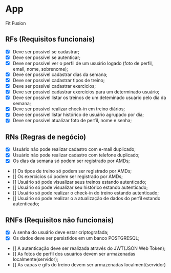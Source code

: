 # App

Fit Fusion

## RFs (Requisitos funcionais)

- [X] Deve ser possível se cadastrar;
- [X] Deve ser possível se autenticar;
- [X] Deve ser possível ver o perfil de um usuário logado (foto de perfil, email, nome, sobrenome);
- [X] Deve ser possível cadastrar dias da semana;
- [X] Deve ser possível cadastrar tipos de treino;
- [X] Deve ser possível cadastrar exercicios;
- [X] Deve ser possível cadastrar exercícios para um determinado usuário;
- [X] Deve ser possível listar os treinos de um deteminado usuário pelo dia da semana;
- [X] Deve ser possível realizar check-in em treino diários;
- [X] Deve ser possível listar histórico de usuário agrupado por dia;
- [X] Deve ser possível atualizar foto de perfil, nome e senha;

## RNs (Regras de negócio)

- [X] Usuário não pode realizar cadastro com e-mail duplicado;
- [X] Usuário não pode realizar cadastro com telefone duplicado;
- [X] Os dias da semana só podem ser registrado por AMDs;
- [] Os tipos de treino só podem ser registrado por AMDs;
- [] Os exercicios só podem ser registrado por AMDs;
- [] Usuário só pode visualizar seus treinos estando autenticado;
- [] Usuário só pode visualizar seu histórico estando autenticado;
- [] Usuário só pode realizar o check-in do treino estando autenticado;
- [] Usuário só pode realizar o a atualização de dados do perfil estando autenticado;

## RNFs (Requisitos não funcionais)

- [X] A senha do usuário deve estar criptografada;
- [X] Os dados deve ser persistidos em um banco POSTGRESQL;
- [] A autenticação deve ser realizada através do JWT(JSON Web Token);
- [] As fotos de perfil dos usuários devem ser armazenadas localmente(servidor);
- [] As capas e gifs do treino devem ser armazenadas localment(servidor)
